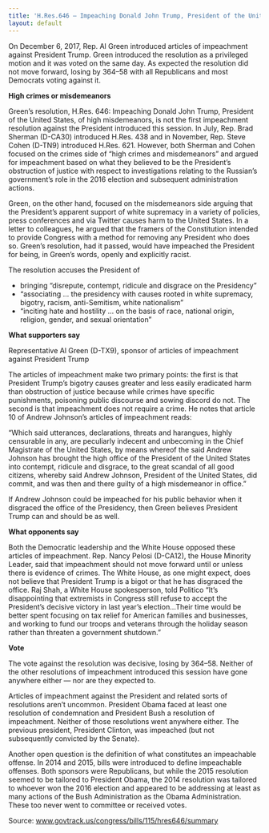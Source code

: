 ```yaml
---
title: 'H.Res.646 — Impeaching Donald John Trump, President of the United States, of high misdemeanors'
layout: default
---
```


On December 6, 2017, Rep. Al Green introduced articles of impeachment against President Trump. Green introduced the resolution as a privileged motion and it was voted on the same day. As expected the resolution did not move forward, losing by 364–58 with all Republicans and most Democrats voting against it.

**High crimes or misdemeanors**

Green’s resolution, H.Res. 646: Impeaching Donald John Trump, President of the United States, of high misdemeanors, is not the first impeachment resolution against the President introduced this session. In July, Rep. Brad Sherman (D-CA30) introduced H.Res. 438 and in November, Rep. Steve Cohen (D-TN9) introduced H.Res. 621. However, both Sherman and Cohen focused on the crimes side of “high crimes and misdemeanors” and argued for impeachment based on what they believed to be the President’s obstruction of justice with respect to investigations relating to the Russian’s government’s role in the 2016 election and subsequent administration actions.

Green, on the other hand, focused on the misdemeanors side arguing that the President’s apparent support of white supremacy in a variety of policies, press conferences and via Twitter causes harm to the United States. In a letter to colleagues, he argued that the framers of the Constitution intended to provide Congress with a method for removing any President who does so. Green’s resolution, had it passed, would have impeached the President for being, in Green’s words, openly and explicitly racist.

The resolution accuses the President of

- bringing “disrepute, contempt, ridicule and disgrace on the Presidency”
- “associating … the presidency with causes rooted in white supremacy, bigotry, racism, anti-Semitism, white nationalism”
- “inciting hate and hostility … on the basis of race, national origin, religion, gender, and sexual orientation”

**What supporters say**

Representative Al Green (D-TX9), sponsor of articles of impeachment against President Trump

The articles of impeachment make two primary points: the first is that President Trump’s bigotry causes greater and less easily eradicated harm than obstruction of justice because while crimes have specific punishments, poisoning public discourse and sowing discord do not. The second is that impeachment does not require a crime. He notes that article 10 of Andrew Johnson’s articles of impeachment reads:

“Which said utterances, declarations, threats and harangues, highly censurable in any, are peculiarly indecent and unbecoming in the Chief Magistrate of the United States, by means whereof the said Andrew Johnson has brought the high office of the President of the United States into contempt, ridicule and disgrace, to the great scandal of all good citizens, whereby said Andrew Johnson, President of the United States, did commit, and was then and there guilty of a high misdemeanor in office.”

If Andrew Johnson could be impeached for his public behavior when it disgraced the office of the Presidency, then Green believes President Trump can and should be as well.

**What opponents say**

Both the Democratic leadership and the White House opposed these articles of impeachment. Rep. Nancy Pelosi (D-CA12), the House Minority Leader, said that impeachment should not move forward until or unless there is evidence of crimes. The White House, as one might expect, does not believe that President Trump is a bigot or that he has disgraced the office. Raj Shah, a White House spokesperson, told Politico “It’s disappointing that extremists in Congress still refuse to accept the President’s decisive victory in last year’s election…Their time would be better spent focusing on tax relief for American families and businesses, and working to fund our troops and veterans through the holiday season rather than threaten a government shutdown.”

**Vote**

The vote against the resolution was decisive, losing by 364–58. Neither of the other resolutions of impeachment introduced this session have gone anywhere either — nor are they expected to.

Articles of impeachment against the President and related sorts of resolutions aren’t uncommon. President Obama faced at least one resolution of condemnation and President Bush a resolution of impeachment. Neither of those resolutions went anywhere either. The previous president, President Clinton, was impeached (but not subsequently convicted by the Senate).

Another open question is the definition of what constitutes an impeachable offense. In 2014 and 2015, bills were introduced to define impeachable offenses. Both sponsors were Republicans, but while the 2015 resolution seemed to be tailored to President Obama, the 2014 resolution was tailored to whoever won the 2016 election and appeared to be addressing at least as many actions of the Bush Administration as the Obama Administration. These too never went to committee or received votes.

Source: www.govtrack.us/congress/bills/115/hres646/summary